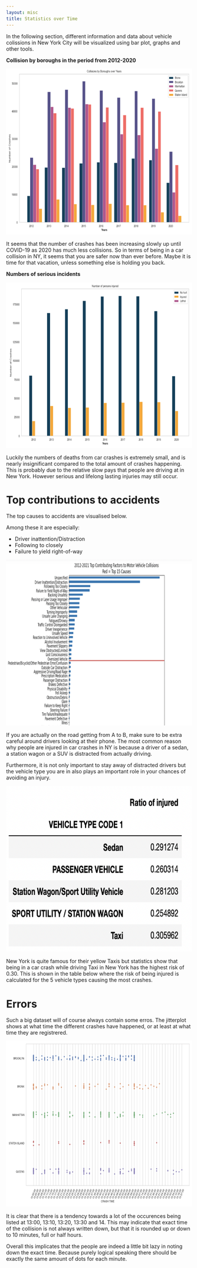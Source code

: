 ```yaml
---
layout: misc
title: Statistics over Time
---
```

In the following section, different information and data about vehicle colissions in New York City will be visualized using bar plot, graphs and other tools.



**Collision by boroughs in the period from 2012-2020**

<img src="Boroughyears.jpg" width="550" height="450">

It seems that the number of crashes has been increasing slowly up until COVID-19 as 2020 has much less collisions. So in terms of being in a car collision in NY, it seems that you are safer now than ever before. Maybe it is time for that vacation, unless something else is holding you back. 







**Numbers of serious incidents**

<img src="injured.jpg" width="550" height="450">


Luckily the numbers of deaths from car crashes is extremely small, and is nearly insignificant compared to the total amount of crashes happening. This is probably due to the relative slow pays that people are driving at in New York. However serious and lifelong lasting injuries may still occur.  




# Top contributions to accidents

The top causes to accidents are visualised below.

Among these it are especially:
- Driver inattention/Distraction
- Following to closely
- Failure to yield right-of-way

<img src="Top15.png" width="550" height="450">

If you are actually on the road getting from A to B, make sure to be extra careful around drivers looking at their phone. The most common reason why people are injured in car crashes in NY is because a driver of a sedan,  a station wagon or a SUV is distracted from actually driving. 


Furthermore, it is not only important to stay away of distracted drivers but the vehicle type you are in also plays an important role in your chances of avoiding an injury.

<img src="ratio.png" width="550" height="450">

New York is quite famous for their yellow Taxis but statistics show that being in a car crash while driving Taxi in New York has the highest risk of 0.30.
This is shown in the table below where the risk of being injured is calculated for the 5 vehicle types causing the most crashes.

# Errors 

Such a big dataset will of course always contain some erros. 
The jitterplot shows at what time the different crashes have happened, or at least at what time they are registrered. 

<img src="observations.png" width="550" height="450">

It is clear that there is a tendency towards a lot of the occurences being listed at 13:00, 13:10, 13:20, 13:30 and 14. This may indicate that exact time of the collision is not always written down, but that it is rounded up or down to 10 minutes, full or half hours. 


Overall this implicates that the people are indeed a little bit lazy in noting down the exact time. Because purely logical speaking there should be exactly the same amount of dots for each minute.



